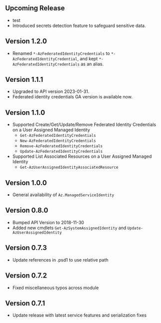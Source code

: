 <!--
    Please leave this section at the top of the change log.

    Changes for the upcoming release should go under the section titled "Upcoming Release", and should adhere to the following format:

    ## Upcoming Release
    * Overview of change #1
        - Additional information about change #1
    * Overview of change #2
        - Additional information about change #2
        - Additional information about change #2
    * Overview of change #3
    * Overview of change #4
        - Additional information about change #4

    ## YYYY.MM.DD - Version X.Y.Z (Previous Release)
    * Overview of change #1
        - Additional information about change #1
-->
## Upcoming Release
* test
* Introduced secrets detection feature to safeguard sensitive data.

## Version 1.2.0
* Renamed `*-AzFederatedIdentityCredentials` to `*-AzFederatedIdentityCredential`, and kept `*-AzFederatedIdentityCredentials` as an alias.

## Version 1.1.1
* Upgraded to API version 2023-01-31.
* Federated identity credentials GA version is available now.

## Version 1.1.0
* Supported Create/Get/Update/Remove Federated Identity Credentials on a User Assigned Managed Identity
  * `Get-AzFederatedIdentityCredentials`
  * `New-AzFederatedIdentityCredentials`
  * `Remove-AzFederatedIdentityCredentials`
  * `Update-AzFederatedIdentityCredentials`
* Supported List Associated Resources on a User Assigned Managed Identity
  * `Get-AzUserAssignedIdentityAssociatedResource`

## Version 1.0.0
* General availability of `Az.ManagedServiceIdentity`

## Version 0.8.0
* Bumped API Version to 2018-11-30
* Added new cmdlets `Get-AzSystemAssignedIdentity` and `Update-AzUserAssignedIdentity`

## Version 0.7.3
* Update references in .psd1 to use relative path

## Version 0.7.2
* Fixed miscellaneous typos across module

## Version 0.7.1
* Update release with latest service features and serialization fixes
